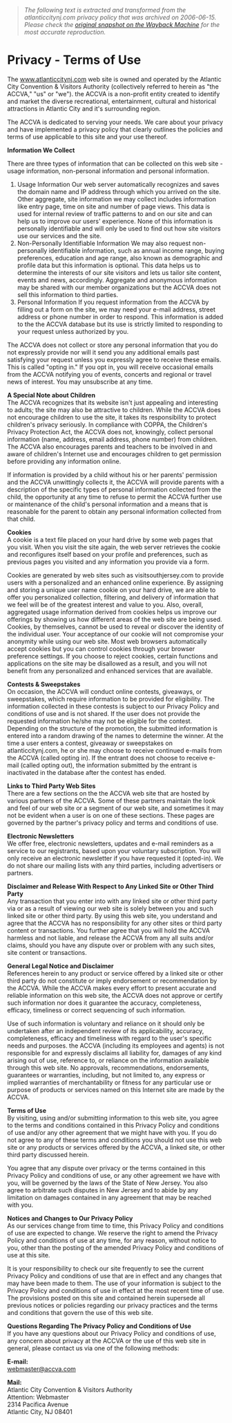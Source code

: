 > *The following text is extracted and transformed from the atlanticcitynj.com privacy policy that was archived on 2006-06-15. Please check the [original snapshot on the Wayback Machine](https://web.archive.org/web/20060615213140id_/http%3A//www.atlanticcitynj.com/terms.asp) for the most accurate reproduction.*

# Privacy - Terms of Use

The www.atlanticcitynj.com web site is owned and operated by the Atlantic City Convention & Visitors Authority (collectively referred to herein as "the ACCVA," "us" or "we"). the ACCVA is a non-profit entity created to identify and market the diverse recreational, entertainment, cultural and historical attractions in Atlantic City and it's surrounding region. 

The ACCVA is dedicated to serving your needs. We care about your privacy and have implemented a privacy policy that clearly outlines the policies and terms of use applicable to this site and your use thereof. 

**Information We Collect**

There are three types of information that can be collected on this web site - usage information, non-personal information and personal information. 

  1. Usage Information Our web server automatically recognizes and saves the domain name and IP address through which you arrived on the site. Other aggregate, site information we may collect includes information like entry page, time on site and number of page views. This data is used for internal review of traffic patterns to and on our site and can help us to improve our users' experience. None of this information is personally identifiable and will only be used to find out how site visitors use our services and the site.
  2. Non-Personally Identifiable Information We may also request non-personally identifiable information, such as annual income range, buying preferences, education and age range, also known as demographic and profile data but this information is optional. This data helps us to determine the interests of our site visitors and lets us tailor site content, events and news, accordingly. Aggregate and anonymous information may be shared with our member organizations but the ACCVA does not sell this information to third parties.
  3. Personal Information If you request information from the ACCVA by filling out a form on the site, we may need your e-mail address, street address or phone number in order to respond. This information is added to the the ACCVA database but its use is strictly limited to responding to your request unless authorized by you.



The ACCVA does not collect or store any personal information that you do not expressly provide nor will it send you any additional emails past satisfying your request unless you expressly agree to receive these emails. This is called "opting in." If you opt in, you will receive occasional emails from the ACCVA notifying you of events, concerts and regional or travel news of interest. You may unsubscribe at any time. 

**A Special Note about Children**  
The ACCVA recognizes that its website isn't just appealing and interesting to adults; the site may also be attractive to children. While the ACCVA does not encourage children to use the site, it takes its responsibility to protect children's privacy seriously. In compliance with COPPA, the Children's Privacy Protection Act, the ACCVA does not, knowingly, collect personal information (name, address, email address, phone number) from children. The ACCVA also encourages parents and teachers to be involved in and aware of children's Internet use and encourages children to get permission before providing any information online. 

If information is provided by a child without his or her parents' permission and the ACCVA unwittingly collects it, the ACCVA will provide parents with a description of the specific types of personal information collected from the child, the opportunity at any time to refuse to permit the ACCVA further use or maintenance of the child's personal information and a means that is reasonable for the parent to obtain any personal information collected from that child. 

**Cookies**  
A cookie is a text file placed on your hard drive by some web pages that you visit. When you visit the site again, the web server retrieves the cookie and reconfigures itself based on your profile and preferences, such as previous pages you visited and any information you provide via a form. 

Cookies are generated by web sites such as visitsouthjersey.com to provide users with a personalized and an enhanced online experience. By assigning and storing a unique user name cookie on your hard drive, we are able to offer you personalized collection, filtering, and delivery of information that we feel will be of the greatest interest and value to you. Also, overall, aggregated usage information derived from cookies helps us improve our offerings by showing us how different areas of the web site are being used. Cookies, by themselves, cannot be used to reveal or discover the identity of the individual user. Your acceptance of our cookie will not compromise your anonymity while using our web site. Most web browsers automatically accept cookies but you can control cookies through your browser preference settings. If you choose to reject cookies, certain functions and applications on the site may be disallowed as a result, and you will not benefit from any personalized and enhanced services that are available. 

**Contests & Sweepstakes**  
On occasion, the ACCVA will conduct online contests, giveaways, or sweepstakes, which require information to be provided for eligibility. The information collected in these contests is subject to our Privacy Policy and conditions of use and is not shared. If the user does not provide the requested information he/she may not be eligible for the contest. Depending on the structure of the promotion, the submitted information is entered into a random drawing of the names to determine the winner. At the time a user enters a contest, giveaway or sweepstakes on atlanticcitynj.com, he or she may choose to receive continued e-mails from the ACCVA (called opting in). If the entrant does not choose to receive e-mail (called opting out), the information submitted by the entrant is inactivated in the database after the contest has ended. 

**Links to Third Party Web Sites**  
There are a few sections on the the ACCVA web site that are hosted by various partners of the ACCVA. Some of these partners maintain the look and feel of our web site or a segment of our web site, and sometimes it may not be evident when a user is on one of these sections. These pages are governed by the partner's privacy policy and terms and conditions of use. 

**Electronic Newsletters**  
We offer free, electronic newsletters, updates and e-mail reminders as a service to our registrants, based upon your voluntary subscription. You will only receive an electronic newsletter if you have requested it (opted-in). We do not share our mailing lists with any third parties, including advertisers or partners. 

**Disclaimer and Release With Respect to Any Linked Site or Other Third Party**  
Any transaction that you enter into with any linked site or other third party via or as a result of viewing our web site is solely between you and such linked site or other third party. By using this web site, you understand and agree that the ACCVA has no responsibility for any other sites or third party content or transactions. You further agree that you will hold the ACCVA harmless and not liable, and release the ACCVA from any all suits and/or claims, should you have any dispute over or problem with any such sites, site content or transactions. 

**General Legal Notice and Disclaimer**  
References herein to any product or service offered by a linked site or other third party do not constitute or imply endorsement or recommendation by the ACCVA. While the ACCVA makes every effort to present accurate and reliable information on this web site, the ACCVA does not approve or certify such information nor does it guarantee the accuracy, completeness, efficacy, timeliness or correct sequencing of such information. 

Use of such information is voluntary and reliance on it should only be undertaken after an independent review of its applicability, accuracy, completeness, efficacy and timeliness with regard to the user's specific needs and purposes. the ACCVA (including its employees and agents) is not responsible for and expressly disclaims all liability for, damages of any kind arising out of use, reference to, or reliance on the information available through this web site. No approvals, recommendations, endorsements, guarantees or warranties, including, but not limited to, any express or implied warranties of merchantability or fitness for any particular use or purpose of products or services named on this Internet site are made by the ACCVA. 

**Terms of Use**  
By visiting, using and/or submitting information to this web site, you agree to the terms and conditions contained in this Privacy Policy and conditions of use and/or any other agreement that we might have with you. If you do not agree to any of these terms and conditions you should not use this web site or any products or services offered by the ACCVA, a linked site, or other third party discussed herein. 

You agree that any dispute over privacy or the terms contained in this Privacy Policy and conditions of use, or any other agreement we have with you, will be governed by the laws of the State of New Jersey. You also agree to arbitrate such disputes in New Jersey and to abide by any limitation on damages contained in any agreement that may be reached with you. 

**Notices and Changes to Our Privacy Policy**  
As our services change from time to time, this Privacy Policy and conditions of use are expected to change. We reserve the right to amend the Privacy Policy and conditions of use at any time, for any reason, without notice to you, other than the posting of the amended Privacy Policy and conditions of use at this site. 

It is your responsibility to check our site frequently to see the current Privacy Policy and conditions of use that are in effect and any changes that may have been made to them. The use of your information is subject to the Privacy Policy and conditions of use in effect at the most recent time of use. The provisions posted on this site and contained herein supersede all previous notices or policies regarding our privacy practices and the terms and conditions that govern the use of this web site. 

**Questions Regarding The Privacy Policy and Conditions of Use**  
If you have any questions about our Privacy Policy and conditions of use, any concern about privacy at the ACCVA or the use of this web site in general, please contact us via one of the following methods: 

**E-mail:**  
[webmaster@accva.com](mailto:fzanes@accva.com)

**Mail:**  
Atlantic City Convention & Visitors Authority  
Attention: Webmaster  
2314 Pacifica Avenue  
Atlantic City, NJ 08401  

